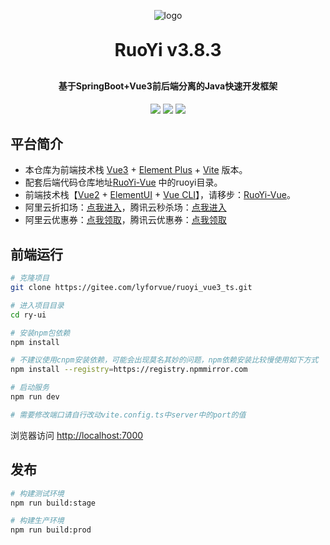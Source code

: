 <p align="center">
	<img alt="logo" src="https://oscimg.oschina.net/oscnet/up-d3d0a9303e11d522a06cd263f3079027715.png">
</p>
<h1 align="center" style="margin: 30px 0 30px; font-weight: bold;">RuoYi v3.8.3</h1>
<h4 align="center">基于SpringBoot+Vue3前后端分离的Java快速开发框架</h4>
<p align="center">
	<a href="https://gitee.com/y_project/RuoYi-Vue/stargazers" target="_blank"><img src="https://gitee.com/y_project/RuoYi-Vue/badge/star.svg?theme=dark"/></a>
	<a href="https://gitee.com/y_project/RuoYi-Vue" target="_blank"><img src="https://img.shields.io/badge/RuoYi-v3.8.3-brightgreen.svg"/></a>
	<a href="https://gitee.com/y_project/RuoYi-Vue/blob/master/LICENSE" target="_blank"><img src="https://img.shields.io/github/license/mashape/apistatus.svg"/></a>
</p>

## 平台简介

* 本仓库为前端技术栈 <a href="https://v3.cn.vuejs.org" target="_blank">Vue3</a> + <a href="https://element-plus.org/zh-CN" target="_blank">Element Plus</a> + <a href="https://cn.vitejs.dev" target="_blank">Vite</a> 版本。
* 配套后端代码仓库地址[RuoYi-Vue](https://gitee.com/lyforvue/ruoyi_vue3_ts) 中的ruoyi目录。
* 前端技术栈【<a href="https://cn.vuejs.org" target="_blank">Vue2</a> + <a href="https://element.eleme.cn/#/zh-CN" target="_blank">ElementUI</a> + <a href="https://cli.vuejs.org/zh" target="_blank">Vue CLI</a>】，请移步：<a href="https://gitee.com/y_project/RuoYi-Vue/tree/master/ruoyi-ui" target="_blank">RuoYi-Vue</a>。
* 阿里云折扣场：<a href="http://aly.ruoyi.vip" target="_blank">点我进入</a>，腾讯云秒杀场：<a href="http://txy.ruoyi.vip" target="_blank">点我进入</a>
* 阿里云优惠券：<a href="https://www.aliyun.com/minisite/goods?userCode=brki8iof&share_source=copy_link" target="_blank">点我领取</a>，腾讯云优惠券：<a href="https://cloud.tencent.com/redirect.php?redirect=1025&cps_key=198c8df2ed259157187173bc7f4f32fd&from=console" target="_blank">点我领取</a>

## 前端运行

```bash
# 克隆项目
git clone https://gitee.com/lyforvue/ruoyi_vue3_ts.git

# 进入项目目录
cd ry-ui

# 安装npm包依赖
npm install

# 不建议使用cnpm安装依赖，可能会出现莫名其妙的问题，npm依赖安装比较慢使用如下方式
npm install --registry=https://registry.npmmirror.com

# 启动服务
npm run dev

# 需要修改端口请自行改动vite.config.ts中server中的port的值
```
浏览器访问 <a href="http://localhost:7001" target="_blank">http://localhost:7000</a>

## 发布

```bash
# 构建测试环境
npm run build:stage

# 构建生产环境
npm run build:prod
```

